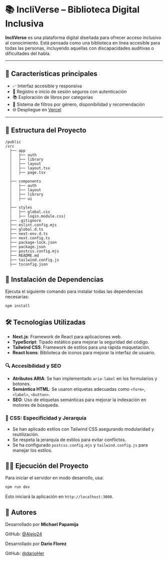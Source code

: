# 📚 IncliVerse – Biblioteca Digital Inclusiva

**IncliVerse** es una plataforma digital diseñada para ofrecer acceso inclusivo al conocimiento. Está pensada como una biblioteca en línea accesible para todas las personas, incluyendo aquellas con discapacidades auditivas o dificultades del habla.

---

## 🚀 Características principales

- ✅ Interfaz accesible y responsiva
- 🔐 Registro e inicio de sesión seguros con autenticación
- 📚 Exploración de libros por categorías
- 🧩 Sistema de filtros por género, disponibilidad y recomendación
- 🌐 Despliegue en [Vercel](https://incli-verse.vercel.app)

---
## 📂 Estructura del Proyecto

```
/public
/src
  ├── app
  │   ├── auth
  │   ├── library
  │   ├── layout
  │   ├── layout.tsx
  │   ├── page.tsx
  │
  ├── components
  │   ├── auth
  │   ├── layout
  │   ├── library
  │   ├── ui
  │
  ├── styles
  │   ├── global.css
  |   ├── login.module.css|
  ├── .gitignore
  ├── eslint.config.mjs
  ├── global.d.ts
  ├── next-env.d.ts
  ├── next.config.ts
  ├── package-lock.json
  ├── package.json
  ├── postcss.config.mjs
  ├── README.md
  ├── tailwind.config.js
  ├── tsconfig.json
```

## 🚀 Instalación de Dependencias

Ejecuta el siguiente comando para instalar todas las dependencias necesarias:

```sh
npm install
```

## 🛠️ Tecnologías Utilizadas

- **Next.js**: Framework de React para aplicaciones web.
- **TypeScript**: Tipado estático para mejorar la seguridad del código.
- **Tailwind CSS**: Framework de estilos para una rápida maquetación.
- **React Icons**: Biblioteca de íconos para mejorar la interfaz de usuario.

### 🔍 Accesibilidad y SEO

- **Atributos ARIA**: Se han implementado `aria-label` en los formularios y botones.
- **Semántica HTML**: Se usaron etiquetas adecuadas como `<form>`, `<label>`, `<button>`.
- **SEO**: Uso de etiquetas semánticas para mejorar la indexación en motores de búsqueda.

### 🎨 CSS: Especificidad y Jerarquía

- Se han aplicado estilos con Tailwind CSS asegurando modularidad y reutilización.
- Se respeta la jerarquía de estilos para evitar conflictos.
- Se ha configurado `postcss.config.mjs` y `tailwind.config.js` para manejar los estilos.

## 🏃‍♂️ Ejecución del Proyecto

Para iniciar el servidor en modo desarrollo, usa:

```sh
npm run dev
```

Esto iniciará la aplicación en `http://localhost:3000`.

## 👤 Autores

Desarrollado por **Michael Papamija** 

GitHub: [@Alejo24](https://github.com/dev-Alejo24) 

Desarrollado por **Dario Florez** 

GitHub: [@darioHer](https://github.com/darioHer)



